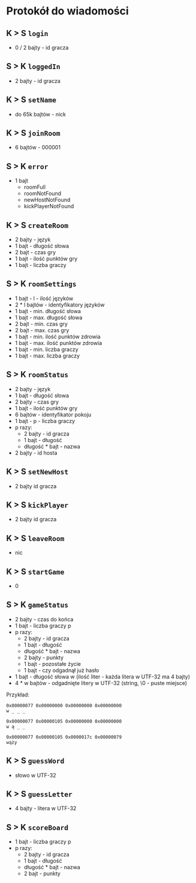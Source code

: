 # Protokół do wiadomości

## K > S `login`
- 0 / 2 bajty - id gracza

## S > K `loggedIn`
- 2 bajty - id gracza

## K > S `setName` 
- do 65k bajtów - nick

## K > S `joinRoom`
- 6 bajtów - 000001

## S > K `error`
- 1 bajt
    - roomFull
    - roomNotFound
    - newHostNotFound
    - kickPlayerNotFound

## K > S `createRoom`
- 2 bajty - język
- 1 bajt - długość słowa
- 2 bajt - czas gry
- 1 bajt - ilość punktów gry
- 1 bajt - liczba graczy

## S > K `roomSettings`
- 1 bajt - l - ilość języków
- 2 * l bajtów - identyfikatory języków
- 1 bajt - min. długość słowa
- 1 bajt - max. długość słowa
- 2 bajt - min. czas gry
- 2 bajt - max. czas gry
- 1 bajt - min. ilość punktów zdrowia
- 1 bajt - max. ilość punktów zdrowia
- 1 bajt - min. liczba graczy
- 1 bajt - max. liczba graczy

## S > K `roomStatus`
- 2 bajty - język
- 1 bajt - długość słowa
- 2 bajty - czas gry
- 1 bajt - ilość punktów gry
- 6 bajtów - identyfikator pokoju
- 1 bajt - p - liczba graczy
- p razy:
    - 2 bajty - id gracza
    - 1 bajt - długość
    - długość * bajt - nazwa 
- 2 bajty - id hosta

## K > S `setNewHost`
- 2 bajty id gracza

## K > S `kickPlayer`
- 2 bajty id gracza

## K > S `leaveRoom`
- nic

## K > S `startGame`
- 0

## S > K `gameStatus`
- 2 bajty - czas do końca
- 1 bajt - liczba graczy p
- p razy:
    - 2 bajty - id gracza
    - 1 bajt - długość
    - długość * bajt - nazwa 
    - 2 bajty - punkty
    - 1 bajt - pozostałe życie
    - 1 bajt - czy odgadnął już hasło
- 1 bajt - długość słowa w (ilość liter - każda litera w UTF-32 ma 4 bajty)
- 4 * w bajtów - odgadnięte litery w UTF-32 (string, \0 - puste miejsce)

Przykład:
```
0x00000077 0x00000000 0x00000000 0x00000000
w _ _ _

0x00000077 0x00000105 0x00000000 0x00000000
w ą _ _

0x00000077 0x00000105 0x0000017c 0x00000079
wąży
```

## K > S `guessWord`
- słowo w UTF-32

## K > S `guessLetter`
- 4 bajty - litera w UTF-32

## S > K `scoreBoard`
- 1 bajt - liczba graczy p
- p razy:
    - 2 bajty - id gracza
    - 1 bajt - długość
    - długość * bajt - nazwa 
    - 2 bajt - punkty
